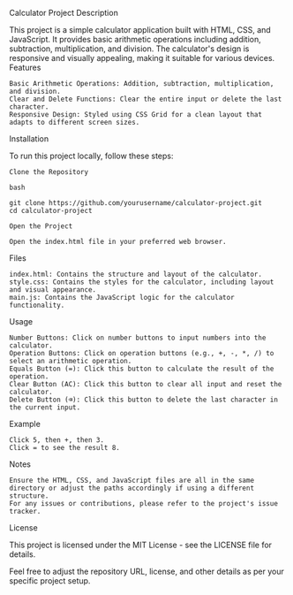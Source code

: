 Calculator Project
Description

This project is a simple calculator application built with HTML, CSS, and JavaScript. It provides basic arithmetic operations including addition, subtraction, multiplication, and division. The calculator's design is responsive and visually appealing, making it suitable for various devices.
Features

    Basic Arithmetic Operations: Addition, subtraction, multiplication, and division.
    Clear and Delete Functions: Clear the entire input or delete the last character.
    Responsive Design: Styled using CSS Grid for a clean layout that adapts to different screen sizes.

Installation

To run this project locally, follow these steps:

    Clone the Repository

    bash

    git clone https://github.com/yourusername/calculator-project.git
    cd calculator-project

    Open the Project

    Open the index.html file in your preferred web browser.

Files

    index.html: Contains the structure and layout of the calculator.
    style.css: Contains the styles for the calculator, including layout and visual appearance.
    main.js: Contains the JavaScript logic for the calculator functionality.

Usage

    Number Buttons: Click on number buttons to input numbers into the calculator.
    Operation Buttons: Click on operation buttons (e.g., +, -, *, /) to select an arithmetic operation.
    Equals Button (=): Click this button to calculate the result of the operation.
    Clear Button (AC): Click this button to clear all input and reset the calculator.
    Delete Button (⌫): Click this button to delete the last character in the current input.

Example

    Click 5, then +, then 3.
    Click = to see the result 8.

Notes

    Ensure the HTML, CSS, and JavaScript files are all in the same directory or adjust the paths accordingly if using a different structure.
    For any issues or contributions, please refer to the project's issue tracker.

License

This project is licensed under the MIT License - see the LICENSE file for details.

Feel free to adjust the repository URL, license, and other details as per your specific project setup.
